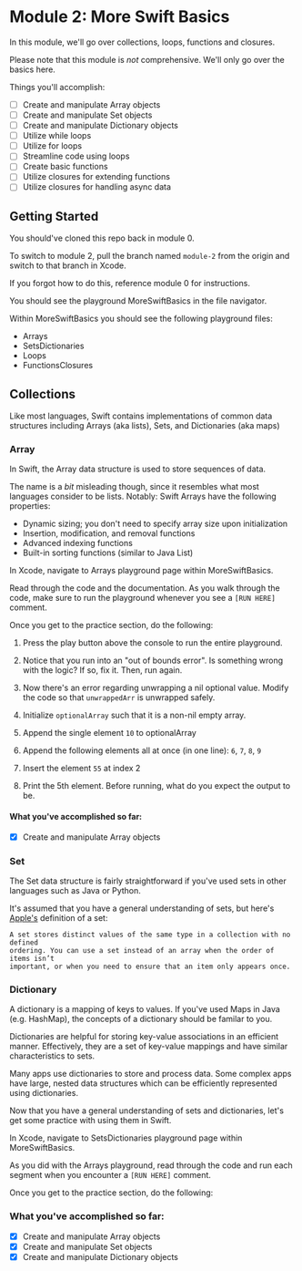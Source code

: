 # Module 2: More Swift Basics

In this module, we'll go over collections, loops, functions and closures.

Please note that this module is _not_ comprehensive. We'll only go over the
basics here.

Things you'll accomplish:
- [ ] Create and manipulate Array objects
- [ ] Create and manipulate Set objects
- [ ] Create and manipulate Dictionary objects
- [ ] Utilize while loops
- [ ] Utilize for loops
- [ ] Streamline code using loops
- [ ] Create basic functions
- [ ] Utilize closures for extending functions
- [ ] Utilize closures for handling async data

## Getting Started

You should've cloned this repo back in module 0.

To switch to module 2, pull the branch named `module-2` from the origin
and switch to that branch in Xcode.

If you forgot how to do this, reference module 0 for instructions.

You should see the playground MoreSwiftBasics in the file navigator.

Within MoreSwiftBasics you should see the following playground files:

- Arrays
- SetsDictionaries
- Loops
- FunctionsClosures

## Collections

Like most languages, Swift contains implementations of common data structures
including Arrays (aka lists), Sets, and Dictionaries (aka maps)

### Array

In Swift, the Array data structure is used to store sequences of data.

The name is a _bit_ misleading though, since it resembles what most languages
consider to be lists. Notably: Swift Arrays have the following properties:

- Dynamic sizing; you don't need to specify array size upon initialization
- Insertion, modification, and removal functions
- Advanced indexing functions
- Built-in sorting functions (similar to Java List)

In Xcode, navigate to Arrays playground page within MoreSwiftBasics.

Read through the code and the documentation. As you walk through the code, make
sure to run the playground whenever you see a `[RUN HERE]` comment.

Once you get to the practice section, do the following:

1. Press the play button above the console to run the entire playground.

2. Notice that you run into an "out of bounds error".
   Is something wrong with the logic? If so, fix it. Then, run again.
   
3. Now there's an error regarding unwrapping a nil optional value.
   Modify the code so that `unwrappedArr` is unwrapped safely.
   
4. Initialize `optionalArray` such that it is a non-nil empty array.

5. Append the single element `10` to optionalArray

6. Append the following elements all at once (in one line): `6`, `7`, `8`, `9`

7. Insert the element `55` at index 2

8. Print the 5th element. Before running, what do you expect the output to be.

#### What you've accomplished so far:

- [x] Create and manipulate Array objects

### Set

The Set data structure is fairly straightforward if you've used sets in other
languages such as Java or Python.

It's assumed that you have a general understanding of sets, but here's
[Apple's](https://docs.swift.org/swift-book/documentation/the-swift-programming-language/collectiontypes/#Sets)
definition of a set:

```
A set stores distinct values of the same type in a collection with no defined
ordering. You can use a set instead of an array when the order of items isn’t
important, or when you need to ensure that an item only appears once.
```

### Dictionary

A dictionary is a mapping of keys to values. If you've used Maps in Java
(e.g. HashMap), the concepts of a dictionary should be familar to you.

Dictionaries are helpful for storing key-value associations in an efficient
manner. Effectively, they are a set of key-value mappings and have similar
characteristics to sets.

Many apps use dictionaries to store and process data. Some complex apps have
large, nested data structures which can be efficiently represented using
dictionaries.

Now that you have a general understanding of sets and dictionaries, let's get
some practice with using them in Swift.

In Xcode, navigate to SetsDictionaries playground page within MoreSwiftBasics.

As you did with the Arrays playground, read through the code and run each
segment when you encounter a `[RUN HERE]` comment.

Once you get to the practice section, do the following:

### What you've accomplished so far:

- [x] Create and manipulate Array objects
- [x] Create and manipulate Set objects
- [x] Create and manipulate Dictionary objects
